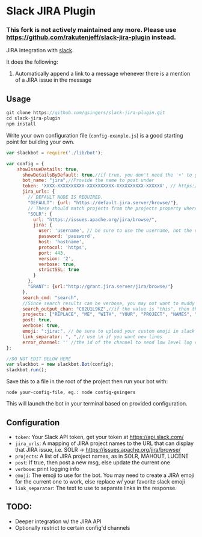 # Slack JIRA Plugin

### This fork is not actively maintained any more. Please use https://github.com/rakutenjeff/slack-jira-plugin instead.

JIRA integration with [slack](http://slack.com).  

It does the following:

1. Automatically append a link to a message whenever there is a mention of a JIRA issue in the message

## Usage

```javascript
git clone https://github.com/gsingers/slack-jira-plugin.git
cd slack-jira-plugin
npm install
```

Write your own configuration file (`config-example.js`) is a good starting point for building your own.

```javascript
var slackbot = require('./lib/bot');

var config = {
    showIssueDetails: true,
      showDetailsByDefault: true,//if true, you don't need the '+' to get details
      bot_name: "jira",//Provide the name to post under
      token: 'XXXX-XXXXXXXXXX-XXXXXXXXXX-XXXXXXXXXX-XXXXXX', // https://api.slack.com/web
      jira_urls: {
        // DEFAULT NODE IS REQUIRED.
        "DEFAULT": {url: "https://default.jira.server/browse/"},
        // These should match projects from the projects property where you want to use a configuration other than the default
        "SOLR": {
          url: "https://issues.apache.org/jira/browse/",
          jira: {
            user: 'username', // be sure to use the username, not the user email
            password: 'password',
            host: 'hostname',
            protocol: 'https',
            port: 443,
            version: '2',
            verbose: true,
            strictSSL: true
          }
        },
        "GRANT": {url:"http://grant.jira.server/jira/browse/"}
      },
      search_cmd: "search",
      //Since search results can be verbose, you may not want to muddy the channel
      search_output_chan: "C02U1L9KZ",//if the value is "this", then the current channel will be used, else the name of a channel
      projects: ["REPLACE", "ME", "WITH", "YOUR", "PROJECT", "NAMES", "GRANT", "SOLR"],
      post: true,
      verbose: true,
      emoji: ":jira:", // be sure to upload your custom emoji in slack
      link_separator: ", ",// use \n if you want new lines
      error_channel: '' //the id of the channel to send low level log errors.  If not defined, will use the current channel
};

//DO NOT EDIT BELOW HERE
var slackbot = new slackbot.Bot(config);
slackbot.run();
```

Save this to a file in the root of the project then run your bot with:

    node your-config-file, eg.: node config-gsingers

This will launch the bot in your terminal based on provided configuration.

## Configuration

- `token`: Your Slack API token, get your token at https://api.slack.com/
- `jira_urls`: A mapping of JIRA project names to the URL that can display that JIRA issue, i.e. SOLR -> https://issues.apache.org/jira/browse/
- `projects`: A list of JIRA project names, as in SOLR, MAHOUT, LUCENE
- `post`: If true, then post a new msg, else update the current one
- `verbose`: print logging info
- `emoji`: The emoji to use for the bot.  You may need to create a JIRA emoji for the current one to work, else replace w/ your favorite slack emoji
- `link_separator`: The text to use to separate links in the response.

## TODO:

- Deeper integration w/ the JIRA API
- Optionally restrict to certain config'd channels
